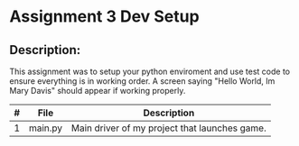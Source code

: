# Assignment 3 Dev Setup
## Description:
This assignment was to setup your python enviroment and use test code to ensure everything is in working order. A screen saying "Hello World, Im Mary Davis" should appear if working properly.

|   #   | File            | Description                                        |
| :---: | --------------- | -------------------------------------------------- |
|   1   | main.py         | Main driver of my project that launches game.      |

